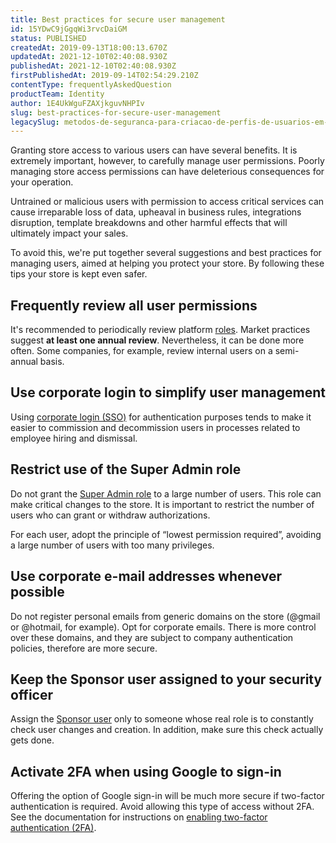 ```yaml
---
title: Best practices for secure user management
id: 15YDwC9jGgqWi3rvcDaiGM
status: PUBLISHED
createdAt: 2019-09-13T18:00:13.670Z
updatedAt: 2021-12-10T02:40:08.930Z
publishedAt: 2021-12-10T02:40:08.930Z
firstPublishedAt: 2019-09-14T02:54:29.210Z
contentType: frequentlyAskedQuestion
productTeam: Identity
author: 1E4UkWguFZAXjkguvNHPIv
slug: best-practices-for-secure-user-management
legacySlug: metodos-de-seguranca-para-criacao-de-perfis-de-usuarios-em-uma-loja
---
```


Granting store access to various users can have several benefits. It is extremely important, however, to carefully manage user permissions. Poorly managing store access permissions can have deleterious consequences for your operation.

Untrained or malicious users with permission to access critical services can cause irreparable loss of data, upheaval in business rules, integrations disruption, template breakdowns and other harmful effects that will ultimately impact your sales.

To avoid this, we're put together several suggestions and best practices for managing users, aimed at helping you protect your store. By following these tips your store is kept even safer.

## Frequently review all user permissions

It's recommended to periodically review platform [roles](https://help.vtex.com/en/tutorial/access-profiles--7HKK5Uau2H6wxE1rH5oRbc). Market practices suggest __at least one annual review__. Nevertheless, it can be done more often. Some companies, for example, review internal users on a semi-annual basis. 

## Use corporate login to simplify user management

Using [corporate login (SSO)](https://developers.vtex.com/docs/login-integration-guide) for authentication purposes tends to make it easier to commission and decommission users in processes related to employee hiring and dismissal.

## Restrict use of the Super Admin role

Do not grant the [Super Admin role](https://help.vtex.com/en/tutorial/access-profiles--7HKK5Uau2H6wxE1rH5oRbc#creating-an-access-profile) to a large number of users. This role can make critical changes to the store. It is important to restrict the number of users who can grant or withdraw authorizations. 

For each user, adopt the principle of “lowest permission required”, avoiding a large number of users with too many privileges.

## Use corporate e-mail addresses whenever possible

Do not register personal emails from generic domains on the store (@gmail or @hotmail, for example). Opt for corporate emails. There is more control over these domains, and they are subject to company authentication policies, therefore are more secure.

## Keep the Sponsor user assigned to your security officer

Assign the [Sponsor user](https://help.vtex.com/en/tutorial/what-is-the-master-user--3oPr7YuIkEYqUGmEqIMSEy) only to someone whose real role is to constantly check user changes and creation. In addition,  make sure this check actually gets done.

## Activate 2FA when using Google to sign-in

Offering the option of Google sign-in will be much more secure if two-factor authentication is required. Avoid allowing this type of access without 2FA. See the documentation for instructions on [enabling two-factor authentication (2FA)](https://help.vtex.com/en/tracks/accounts-and-permissions--5PxyAgZrtiYlaYZBTlhJ2A/1ccQYubR9DvRJ08RgO8JW8).

